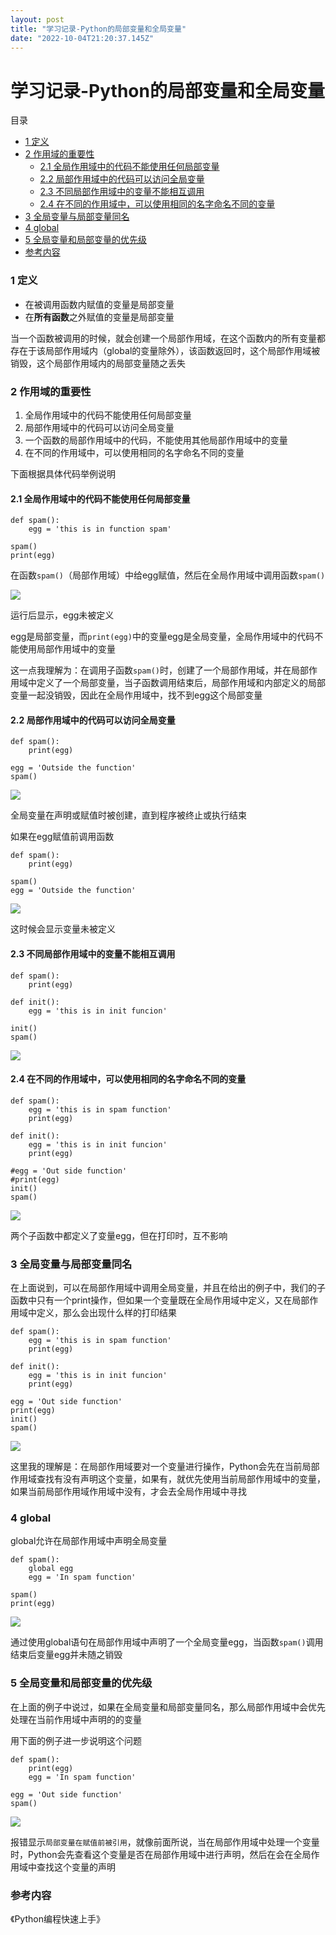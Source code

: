 ```yaml
---
layout: post
title: "学习记录-Python的局部变量和全局变量"
date: "2022-10-04T21:20:37.145Z"
---
```

学习记录-Python的局部变量和全局变量
=====================

目录

*   [1 定义](#1-定义)
*   [2 作用域的重要性](#2-作用域的重要性)
    *   [2.1 全局作用域中的代码不能使用任何局部变量](#21-全局作用域中的代码不能使用任何局部变量)
    *   [2.2 局部作用域中的代码可以访问全局变量](#22-局部作用域中的代码可以访问全局变量)
    *   [2.3 不同局部作用域中的变量不能相互调用](#23-不同局部作用域中的变量不能相互调用)
    *   [2.4 在不同的作用域中，可以使用相同的名字命名不同的变量](#24-在不同的作用域中可以使用相同的名字命名不同的变量)
*   [3 全局变量与局部变量同名](#3-全局变量与局部变量同名)
*   [4 global](#4-global)
*   [5 全局变量和局部变量的优先级](#5-全局变量和局部变量的优先级)
*   [参考内容](#参考内容)

### 1 定义

*   在被调用函数内赋值的变量是局部变量
*   在**所有函数**之外赋值的变量是局部变量

当一个函数被调用的时候，就会创建一个局部作用域，在这个函数内的所有变量都存在于该局部作用域内（global的变量除外），该函数返回时，这个局部作用域被销毁，这个局部作用域内的局部变量随之丢失

### 2 作用域的重要性

1.  全局作用域中的代码不能使用任何局部变量
2.  局部作用域中的代码可以访问全局变量
3.  一个函数的局部作用域中的代码，不能使用其他局部作用域中的变量
4.  在不同的作用域中，可以使用相同的名字命名不同的变量

下面根据具体代码举例说明

#### 2.1 全局作用域中的代码不能使用任何局部变量

    def spam():
        egg = 'this is in function spam'
        
    spam()
    print(egg)
    

在函数`spam()`（局部作用域）中给egg赋值，然后在全局作用域中调用函数`spam()`

![](https://zbtimage.oss-cn-nanjing.aliyuncs.com/img_for_typora202210041715709.png)

运行后显示，egg未被定义

egg是局部变量，而`print(egg)`中的变量egg是全局变量，全局作用域中的代码不能使用局部作用域中的变量

这一点我理解为：在调用子函数`spam()`时，创建了一个局部作用域，并在局部作用域中定义了一个局部变量，当子函数调用结束后，局部作用域和内部定义的局部变量一起没销毁，因此在全局作用域中，找不到egg这个局部变量

#### 2.2 局部作用域中的代码可以访问全局变量

    def spam():
        print(egg)
    
    egg = 'Outside the function'
    spam()
    

![](https://zbtimage.oss-cn-nanjing.aliyuncs.com/img_for_typora202210041723427.png)

全局变量在声明或赋值时被创建，直到程序被终止或执行结束

如果在egg赋值前调用函数

    def spam():
        print(egg)
    
    spam()
    egg = 'Outside the function'
    

![](https://zbtimage.oss-cn-nanjing.aliyuncs.com/img_for_typora202210041726626.png)

这时候会显示变量未被定义

#### 2.3 不同局部作用域中的变量不能相互调用

    def spam():
        print(egg)
    
    def init():
        egg = 'this is in init funcion'
    
    init()
    spam()
    

![](https://zbtimage.oss-cn-nanjing.aliyuncs.com/img_for_typora202210041729190.png)

#### 2.4 在不同的作用域中，可以使用相同的名字命名不同的变量

    def spam():
        egg = 'this is in spam function'
        print(egg)
    
    def init():
        egg = 'this is in init funcion'
        print(egg)
    
    #egg = 'Out side function'
    #print(egg)
    init()
    spam()
    

![](https://zbtimage.oss-cn-nanjing.aliyuncs.com/img_for_typora202210041732347.png)

两个子函数中都定义了变量egg，但在打印时，互不影响

### 3 全局变量与局部变量同名

在上面说到，可以在局部作用域中调用全局变量，并且在给出的例子中，我们的子函数中只有一个print操作，但如果一个变量既在全局作用域中定义，又在局部作用域中定义，那么会出现什么样的打印结果

    def spam():
        egg = 'this is in spam function'
        print(egg)
    
    def init():
        egg = 'this is in init funcion'
        print(egg)
    
    egg = 'Out side function'
    print(egg)
    init()
    spam()
    

![](https://zbtimage.oss-cn-nanjing.aliyuncs.com/img_for_typora202210041741796.png)

这里我的理解是：在局部作用域要对一个变量进行操作，Python会先在当前局部作用域查找有没有声明这个变量，如果有，就优先使用当前局部作用域中的变量，如果当前局部作用域作用域中没有，才会去全局作用域中寻找

### 4 global

global允许在局部作用域中声明全局变量

    def spam():
        global egg
        egg = 'In spam function'
    
    spam()
    print(egg)
    

![](https://zbtimage.oss-cn-nanjing.aliyuncs.com/img_for_typora202210041749697.png)

通过使用global语句在局部作用域中声明了一个全局变量egg，当函数`spam()`调用结束后变量egg并未随之销毁

### 5 全局变量和局部变量的优先级

在上面的例子中说过，如果在全局变量和局部变量同名，那么局部作用域中会优先处理在当前作用域中声明的的变量

用下面的例子进一步说明这个问题

    def spam():
        print(egg)
        egg = 'In spam function'
    
    egg = 'Out side function'
    spam()
    

![](https://zbtimage.oss-cn-nanjing.aliyuncs.com/img_for_typora202210041804721.png)

报错显示`局部变量在赋值前被引用`，就像前面所说，当在局部作用域中处理一个变量时，Python会先查看这个变量是否在局部作用域中进行声明，然后在会在全局作用域中查找这个变量的声明

### 参考内容

《Python编程快速上手》